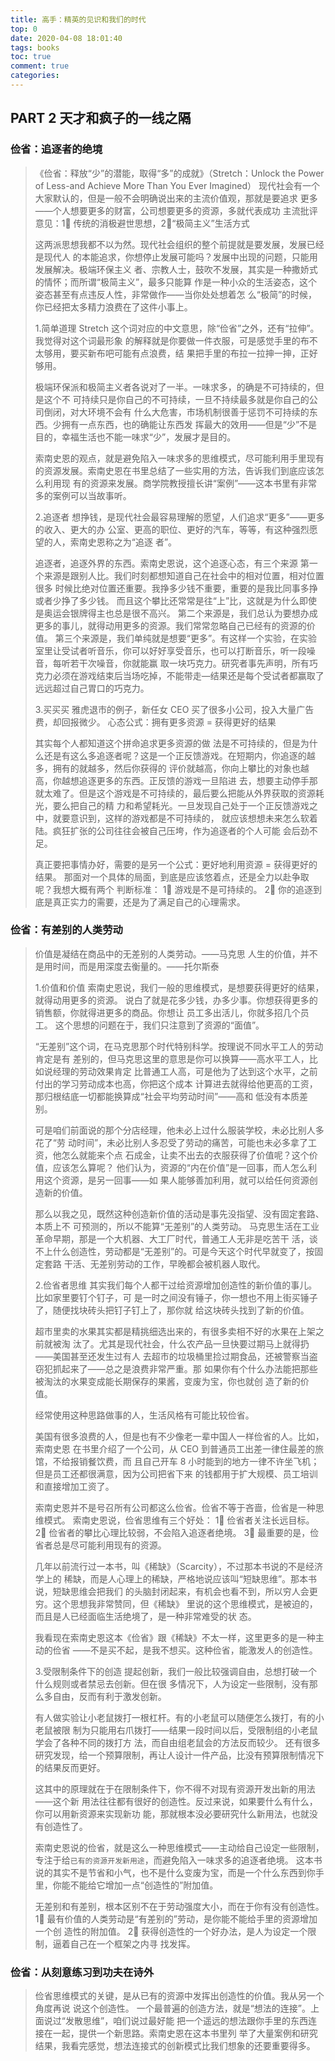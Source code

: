 ```yaml
---
title: 高手：精英的见识和我们的时代
top: 0
date: 2020-04-08 18:01:40
tags: books
toc: true
comment: true
categories:
---
```


## PART 2 天才和疯子的一线之隔

### 俭省：追逐者的绝境

<!-- more -->

> 《俭省：释放“少”的潜能，取得“多”的成就》（Stretch：Unlock the Power of Less-and Achieve More Than You Ever Imagined）
> 现代社会有一个大家默认的，但是一般不会明确说出来的主流价值观，那就是要追求 更多——个人想要更多的财富，公司想要更多的资源，多就代表成功
> 主流批评意见：1⃣️ 传统的消极避世思想，2⃣️“极简主义”生活方式
>
> 这两派思想我都不以为然。现代社会组织的整个前提就是要发展，发展已经是现代人 的本能追求，你想停止发展可能吗？发展中出现的问题，只能用发展解决。极端环保主义 者、宗教人士，鼓吹不发展，其实是一种撒娇式的情怀；而所谓“极简主义”，最多只能算 作是一种小众的生活姿态，这个姿态甚至有点违反人性，非常做作——当你处处想着怎 么“极简”的时候，你已经把太多精力浪费在了这件小事上。
>
> 1.简单道理
> Stretch 这个词对应的中文意思，除“俭省”之外，还有“拉伸”。我觉得对这个词最形象 的解释就是你要做一件衣服，可是感觉手里的布不太够用，要买新布吧可能有点浪费，结 果把手里的布拉一拉抻一抻，正好够用。
>
> 极端环保派和极简主义者各说对了一半。一味求多，的确是不可持续的，但是这个不 可持续只是你自己的不可持续，一旦不持续最多就是你自己的公司倒闭，对大环境不会有 什么大危害，市场机制很善于惩罚不可持续的东西。少拥有一点东西，也的确能让东西发 挥最大的效用——但是“少”不是目的，幸福生活也不能一味求“少”，发展才是目的。
>
> 索南史恩的观点，就是避免陷入一味求多的思维模式，尽可能利用手里现有的资源发展。索南史恩在书里总结了一些实用的方法，告诉我们到底应该怎么利用现 有的资源来发展。商学院教授擅长讲“案例”——这本书里有非常多的案例可以当故事听。
>
> 2.追逐者
> 想挣钱，是现代社会最容易理解的愿望，人们追求“更多”——更多的收入、更大的办 公室、更高的职位、更好的汽车，等等，有这种强烈愿望的人，索南史恩称之为“追逐 者”。
>
> 追逐者，追逐外界的东西。索南史恩说，这个追逐心态，有三个来源
> 第一个来源是跟别人比。我们时刻都想知道自己在社会中的相对位置，相对位置很多 时候比绝对位置还重要。我挣多少钱不重要，重要的是我比同事多挣或者少挣了多少钱。 而且这个攀比还常常是往“上”比，这就是为什么即使是奥运会银牌得主也总是很不高兴。
> 第二个来源是，我们总认为要想办成更多的事儿，就得动用更多的资源。我们常常忽略自己已经有的资源的价值。
> 第三个来源是，我们单纯就是想要“更多”。有这样一个实验，在实验室里让受试者听音乐，你可以好好享受音乐，也可以打断音乐，听一段噪音，每听若干次噪音，你就能赢 取一块巧克力。研究者事先声明，所有巧克力必须在游戏结束后当场吃掉，不能带走—结果还是每个受试者都赢取了远远超过自己胃口的巧克力。
>
> 3.买买买
> 雅虎退市的例子，新任女 CEO 买了很多小公司，投入大量广告费，却回报微少。
> 心态公式：拥有更多资源 = 获得更好的结果
>
> 其实每个人都知道这个拼命追求更多资源的做 法是不可持续的，但是为什么还是有这么多追逐者呢？这是一个正反馈游戏。在短期内，你追逐的越多，拥有的就越多，然后你获得的 评价就越高，你向上攀比的对象也越高，你越想追逐更多的东西。正反馈的游戏一旦陷进 去，想要主动停手那就太难了。但是这个游戏是不可持续的，最后要么把能从外界获取的资源耗光，要么把自己的精 力和希望耗光。一旦发现自己处于一个正反馈游戏之中，就要意识到，这样的游戏都是不可持续的， 就应该想想未来怎么软着陆。疯狂扩张的公司往往会被自己压垮，作为追逐者的个人可能 会后劲不足。
>
> 真正要把事情办好，需要的是另一个公式：更好地利用资源 = 获得更好的结果。
> 那面对一个具体的局面，到底是应该悠着点，还是全力以赴争取呢？我想大概有两个 判断标准：
> 1⃣️ 游戏是不是可持续的。
> 2⃣️ 你的追逐到底是真正实力的需要，还是为了满足自己的心理需求。

### 俭省：有差别的人类劳动

> 价值是凝结在商品中的无差别的人类劳动。——马克思
> 人生的价值，并不是用时间，而是用深度去衡量的。——托尔斯泰
>
> 1.价值和价值
> 索南史恩说，我们一般的思维模式，是想要获得更好的结果，就得动用更多的资源。 说白了就是花多少钱，办多少事。你想获得更多的销售额，你就得进更多的商品。你想让 员工多出活儿，你就多招几个员工。
> 这个思想的问题在于，我们只注意到了资源的“面值”。
>
> “无差别”这个词，在马克思那个时代特别科学。按理说不同水平工人的劳动肯定是有 差别的，但马克思这里的意思是你可以换算——高水平工人，比如说经理的劳动效果肯定 比普通工人高，可是他为了达到这个水平，之前付出的学习劳动成本也高，你把这个成本 计算进去就得给他更高的工资，那归根结底一切都能换算成“社会平均劳动时间”——高和 低没有本质差别。
>
> 可是咱们前面说的那个分店经理，他未必上过什么服装学校，未必比别人多花了“劳 动时间”，未必比别人多忍受了劳动的痛苦，可能也未必多拿了工资，他怎么就能来个点 石成金，让卖不出去的衣服获得了价值呢？这个价值，应该怎么算呢？
> 他们认为，资源的“内在价值”是一回事，而人怎么利用这个资源，是另一回事——如 果人能够善加利用，就可以给任何资源创造新的价值。
>
> 那么以我之见，既然这种创造新价值的活动是事先没指望、没有固定套路、本质上不 可预测的，所以不能算“无差别”的人类劳动。
> 马克思生活在工业革命早期，那是一个大机器、大工厂时代，普通工人无非是吃苦干 活，谈不上什么创造性，劳动都是“无差别”的。可是今天这个时代早就变了，按固定套路 干活、无差别劳动的工作，早晚都会被机器人取代。
>
> 2.俭省者思维
> 其实我们每个人都干过给资源增加创造性的新价值的事儿。比如家里要钉个钉子，可 是一时之间没有锤子，你一想也不用上街买锤子了，随便找块砖头把钉子钉上了，那你就 给这块砖头找到了新的价值。
>
> 超市里卖的水果其实都是精挑细选出来的，有很多卖相不好的水果在上架之前就被淘 汰了。尤其是现代社会，什么农产品一旦快要过期马上就得扔——美国甚至还发生过有人 去超市的垃圾桶里捡过期食品，还被警察当盗窃犯抓起来了——总之是浪费非常严重。那 如果你有个什么办法能把那些被淘汰的水果变成能长期保存的果酱，变废为宝，你也就创 造了新的价值。
>
> 经常使用这种思路做事的人，生活风格有可能比较俭省。
>
> 美国有很多浪费的人，但是也有不少像老一辈中国人一样俭省的人。比如，索南史恩 在书里介绍了一个公司，从 CEO 到普通员工出差一律住最差的旅馆，不给报销餐饮费，而 且自己开车 8 小时能到的地方一律不许坐飞机；但是员工还都很满意，因为公司把省下来 的钱都用于扩大规模、员工培训和直接增加工资了。
>
> 索南史恩并不是号召所有公司都这么俭省。俭省不等于吝啬，俭省是一种思维模式。 索南史恩说，俭省思维有三个好处：
> 1⃣️ 俭省者关注长远目标。
> 2⃣️ 俭省者的攀比心理比较弱，不会陷入追逐者绝境。
> 3⃣️ 最重要的是，俭省者总是尽可能利用现有的资源。
>
> 几年以前流行过一本书，叫《稀缺》（Scarcity），不过那本书说的不是经济学上的 稀缺，而是人心理上的稀缺，严格地说应该叫“短缺思维”。那本书说，短缺思维会把我们 的头脑封闭起来，有机会也看不到，所以穷人会更穷。这个思想我非常赞同，但《稀缺》 里说的这个思维模式，是被迫的，而且是人已经面临生活绝境了，是一种非常难受的状 态。
>
> 我看现在索南史恩这本《俭省》跟《稀缺》不太一样，这里更多的是一种主动的俭省 ——不是买不起，是我不想买。这种俭省，能激发人的创造性。
>
> 3.受限制条件下的创造
> 提起创新，我们一般比较强调自由，总想打破一个什么规则或者禁忌去创新。但在很 多情况下，人为设定一些限制，没有那么多自由，反而有利于激发创新。
>
> 有人做实验让小老鼠拨打一根杠杆。有的小老鼠可以随便怎么拨打，有的小老鼠被限 制为只能用右爪拨打——结果一段时间以后，受限制组的小老鼠学会了各种不同的拨打方 法，而自由组老鼠会的方法反而较少。
> 还有很多研究发现，给一个预算限制，再让人设计一件产品，比没有预算限制情况下 的结果反而更好。
>
> 这其中的原理就在于在限制条件下，你不得不对现有资源开发出新的用法——这个新 用法往往都有很好的创造性。反过来说，如果要什么有什么，你可以用新资源来实现新功 能，那就根本没必要研究什么新用法，也就没有创造性了。
>
> 索南史恩说的俭省，就是这么一种思维模式——主动给自己设定一些限制，专注于给`已有的资源开发新用途`，而避免陷入一味求多的追逐者绝境。
> 这本书说的其实不是节省和小气，也不是什么变废为宝，而是一个什么东西到你手里，你能不能给它增加一点“创造性的”附加值。
>
> 无差别和有差别，根本区别不在于劳动强度大小，而在于你有没有创造性。
> 1⃣️ 最有价值的人类劳动是“有差别的”劳动，是你能不能给手里的资源增加一个创 造性的附加值。
> 2⃣️ 获得创造性的一个好办法，是人为设定一个限制，逼着自己在一个框架之内寻 找发挥。

### 俭省：从刻意练习到功夫在诗外

> 俭省思维模式的关键，是从已有的资源中发挥出创造性的价值。我从另一个角度再说 说这个创造性。
> 一个最普遍的创造方法，就是“想法的连接”。上面说过“发散思维”，咱们说过最好能 把一个遥远的想法跟你手里的东西连接在一起，提供一个新思路。索南史恩在这本书里列 举了大量案例和研究结果，我看完感觉，想法连接式的创新模式比我们想象的还要重要得多。
